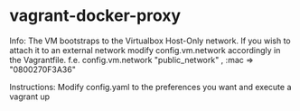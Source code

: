# vagrant-docker-proxy

Info:
The VM bootstraps to the Virtualbox Host-Only network. If you wish to attach it to an external network  modify config.vm.network accordingly in the Vagrantfile.
f.e.
config.vm.network "public_network" , :mac => "0800270F3A36"

Instructions:
Modify config.yaml to the preferences you want and execute a  vagrant up
